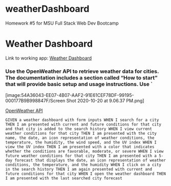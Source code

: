 # weatherDashboard
Homework #5 for MSU Full Stack Web Dev Bootcamp


# Weather Dashboard

Link to working app: [Weather Dashboard](https://emkaygru.github.io/weatherDashboard/)

### Use the OpenWeather API to retrieve weather data for cities. The documentation includes a section called “How to start” that will provide basic setup and usage instructions. Use `

[image:54A36043-EE07-4B07-AAF2-91E61CEF78DF-99195-000177B9B998847F/Screen Shot 2020-10-20 at 9.06.37 PM.png]


[OpenWeather API](https://openweathermap.org/api)

``GIVEN a weather dashboard with form inputs
WHEN I search for a city
THEN I am presented with current and future conditions for that city and that city is added to the search history
WHEN I view current weather conditions for that city
THEN I am presented with the city name, the date, an icon representation of weather conditions, the temperature, the humidity, the wind speed, and the UV index
WHEN I view the UV index
THEN I am presented with a color that indicates whether the conditions are favorable, moderate, or severe
WHEN I view future weather conditions for that city
THEN I am presented with a 5-day forecast that displays the date, an icon representation of weather conditions, the temperature, and the humidity
WHEN I click on a city in the search history
THEN I am again presented with current and future conditions for that city
WHEN I open the weather dashboard
THEN I am presented with the last searched city forecast``





